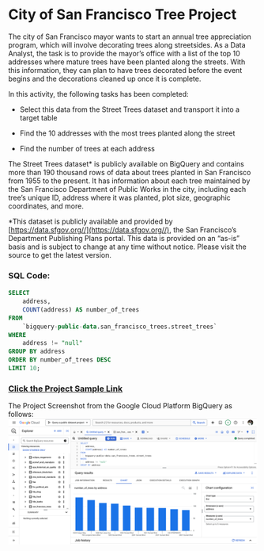 # City of San Francisco Tree Project
The city of San Francisco mayor wants to start an annual tree appreciation program, which will involve decorating trees along streetsides. As a Data Analyst, the task is to provide the mayor’s office with a list of the top 10 addresses where mature trees have been planted along the streets. With this information, they can plan to have trees decorated before the event begins and the decorations cleaned up once it is complete. 

In this activity, the following tasks has been completed: 

- Select this data from the Street Trees dataset and transport it into a target table

- Find the 10 addresses with the most trees planted along the street 

- Find the number of trees at each address

The Street Trees dataset* is publicly available on BigQuery and contains more than 190 thousand rows of data about trees planted in San Francisco from 1955 to the present. It has information about each tree maintained by the San Francisco Department of Public Works in the city, including each tree’s unique ID, address where it was planted, plot size, geographic coordinates, and more.

*This dataset is publicly available and provided by  
[https://data.sfgov.org//](https://data.sfgov.org//), the San Francisco’s Department Publishing Plans portal. This data is provided on an “as-is” basis and is subject to change at any time without notice. Please visit the source to get the latest version.



### SQL Code:
```SQL
SELECT
    address,
    COUNT(address) AS number_of_trees
FROM
    `bigquery-public-data.san_francisco_trees.street_trees`
WHERE
    address != "null"
GROUP BY address
ORDER BY number_of_trees DESC
LIMIT 10;
```

### [Click the Project Sample Link](https://console.cloud.google.com/bigquery?ws=!1m7!1m6!12m5!1m3!1squery-a-public-dataset-azizul!2sus-central1!3se96f6e27-61e4-450f-a292-e7b075f12816!2e1)

The Project Screenshot from the Google Cloud Platform BigQuery as follows:
![Screenshot](https://github.com/snmhoque123/Google_Cloud_BigQuery/blob/main/Sample_Screenshot.png)

